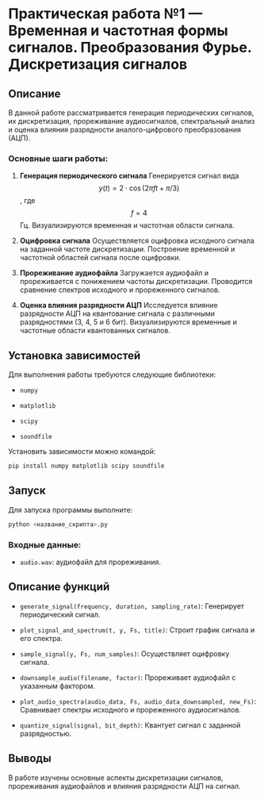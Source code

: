 # Практическая работа №1 — Временная и частотная формы сигналов. Преобразования Фурье. Дискретизация сигналов

## Описание 

В данной работе рассматривается генерация периодических сигналов, их дискретизация, прореживание аудиосигналов, спектральный анализ и оценка влияния разрядности аналого-цифрового преобразования (АЦП).

### Основные шаги работы: 
 
1. **Генерация периодического сигнала** 
Генерируется сигнал вида $$y(t) = 2 \cdot \cos(2 \pi f t + \pi/3)$$, где $$f = 4$$ Гц. Визуализируются временная и частотная области сигнала.
 
2. **Оцифровка сигнала** 
Осуществляется оцифровка исходного сигнала на заданной частоте дискретизации. Построение временной и частотной областей сигнала после оцифровки.
 
3. **Прореживание аудиофайла** 
Загружается аудиофайл и прореживается с понижением частоты дискретизации. Проводится сравнение спектров исходного и прореженного сигналов.
 
4. **Оценка влияния разрядности АЦП** 
Исследуется влияние разрядности АЦП на квантование сигнала с различными разрядностями (3, 4, 5 и 6 бит). Визуализируются временные и частотные области квантованных сигналов.

## Установка зависимостей 

Для выполнения работы требуются следующие библиотеки:
 
- `numpy`
 
- `matplotlib`
 
- `scipy`
 
- `soundfile`

Установить зависимости можно командой:


```bash
pip install numpy matplotlib scipy soundfile
```

## Запуск 

Для запуска программы выполните:


```bash
python <название_скрипта>.py
```

### Входные данные: 
 
- `audio.wav`: аудиофайл для прореживания.

## Описание функций 
 
- `generate_signal(frequency, duration, sampling_rate)`: Генерирует периодический сигнал.
 
- `plot_signal_and_spectrum(t, y, Fs, title)`: Строит график сигнала и его спектра.
 
- `sample_signal(y, Fs, num_samples)`: Осуществляет оцифровку сигнала.
 
- `downsample_audio(filename, factor)`: Прореживает аудиофайл с указанным фактором.
 
- `plot_audio_spectra(audio_data, Fs, audio_data_downsampled, new_Fs)`: Сравнивает спектры исходного и прореженного аудиосигналов.
 
- `quantize_signal(signal, bit_depth)`: Квантует сигнал с заданной разрядностью.

## Выводы 

В работе изучены основные аспекты дискретизации сигналов, прореживания аудиофайлов и влияния разрядности АЦП на сигнал.